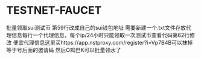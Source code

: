 # TESTNET-FAUCET
批量领取sui测试币
第59行改成自己的sui钱包地址
需要新建一个.txt文件存放代理信息每行一个代理信息，每个ip/24小时只能领取一次测试币查看代码第62行修改
便宜代理信息这里买https://app.nstproxy.com/register?i=Vp7B4B可以抹掉等于号后面的邀请码
然后O鸡巴K可以批量领水了
